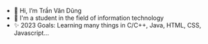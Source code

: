 - 👋 Hi, I’m Trần Văn Dũng
- 🌱 I'm a student in the field of information technology
- ✨ 2023 Goals: Learning many things in C/C++, Java, HTML, CSS, Javascript...

<!---
trandung09/trandung09 is a ✨ special ✨ repository because its `README.md` (this file) appears on your GitHub profile.
You can click the Preview link to take a look at your changes.
--->
